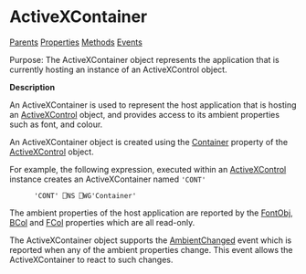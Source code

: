 




<h1 class="heading"><span class="name">ActiveXContainer</span></h1>

[Parents](../ParentLists/ActiveXContainer.htm) [Properties](../PropLists/ActiveXContainer.htm) [Methods](../MethodLists/ActiveXContainer.htm) [Events](../EventLists/ActiveXContainer.htm)


Purpose: The ActiveXContainer object represents the application that is currently hosting an instance of an ActiveXControl object.


**Description**


An ActiveXContainer is used to represent the host application that is hosting an [ActiveXControl](activexcontrol.md) object, and provides access to its ambient properties such as font, and colour.



An ActiveXContainer object is created using the [Container](./container.md) property of the [ActiveXControl](activexcontrol.md) object.


For example, the following expression, executed within an [ActiveXControl](activexcontrol.md) instance creates an ActiveXContainer named `'CONT'`
```apl
      'CONT' ⎕NS ⎕WG'Container'
```


The ambient properties of the host application are reported by the [FontObj](./fontobj.md), [BCol](./fcol.md) and [FCol](./bcol.md) properties which are all read-only.


The ActiveXContainer object supports the [AmbientChanged](./ambientchanged.md) event which is reported when any of the ambient properties change. This event allows the ActiveXContainer to react to such changes.



